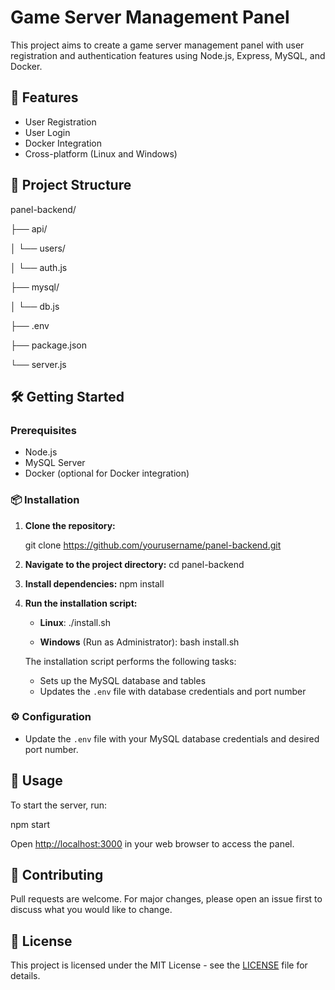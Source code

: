 # Game Server Management Panel

This project aims to create a game server management panel with user registration and authentication features using Node.js, Express, MySQL, and Docker.

## 🚀 Features

- User Registration
- User Login
- Docker Integration
- Cross-platform (Linux and Windows)

## 📂 Project Structure

panel-backend/

├── api/

│ └── users/

│ └── auth.js

├── mysql/

│ └── db.js

├── .env

├── package.json

└── server.js

## 🛠️ Getting Started

### Prerequisites

- Node.js
- MySQL Server
- Docker (optional for Docker integration)

### 📦 Installation

1. **Clone the repository:**

   git clone https://github.com/yourusername/panel-backend.git

2. **Navigate to the project directory:**
   cd panel-backend

3. **Install dependencies:**
   npm install

4. **Run the installation script:**

   - **Linux**:
     ./install.sh

   - **Windows** (Run as Administrator):
     bash install.sh

   The installation script performs the following tasks:

   - Sets up the MySQL database and tables
   - Updates the `.env` file with database credentials and port number

### ⚙️ Configuration

- Update the `.env` file with your MySQL database credentials and desired port number.

## 📝 Usage

To start the server, run:

npm start

Open [http://localhost:3000](http://localhost:3000) in your web browser to access the panel.

## 🤝 Contributing

Pull requests are welcome. For major changes, please open an issue first to discuss what you would like to change.

## 📄 License

This project is licensed under the MIT License - see the [LICENSE](LICENSE) file for details.
